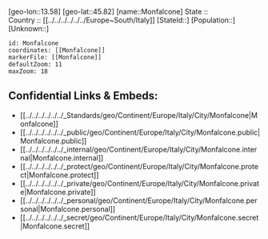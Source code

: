 ﻿---
location: [45.82,13.58] 
mapzoom: [7,12] 
mapmarker: city 
type: City
tags:
- geo/City


SpocWebEntityId: 32553
isDeleted: false
confidential: public

---
[geo-lon::13.58] 
[geo-lat::45.82] 
[name::Monfalcone] 
State ::  
Country :: [[../../../../../../Europe~South/Italy]] 
[StateId::] 
[Population::] 
[Unknown::] 


```leaflet
id: Monfalcone
coordinates: [[Monfalcone]] 
markerFile: [[Monfalcone]] 
defaultZoom: 11 
maxZoom: 18
```


## Confidential Links & Embeds: 
- [[../../../../../../_Standards/geo/Continent/Europe/Italy/City/Monfalcone|Monfalcone]] 
- [[../../../../../../_public/geo/Continent/Europe/Italy/City/Monfalcone.public|Monfalcone.public]] 
- [[../../../../../../_internal/geo/Continent/Europe/Italy/City/Monfalcone.internal|Monfalcone.internal]] 
- [[../../../../../../_protect/geo/Continent/Europe/Italy/City/Monfalcone.protect|Monfalcone.protect]] 
- [[../../../../../../_private/geo/Continent/Europe/Italy/City/Monfalcone.private|Monfalcone.private]] 
- [[../../../../../../_personal/geo/Continent/Europe/Italy/City/Monfalcone.personal|Monfalcone.personal]] 
- [[../../../../../../_secret/geo/Continent/Europe/Italy/City/Monfalcone.secret|Monfalcone.secret]] 
